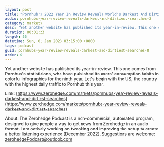 ```yaml
---
layout: post
title: "Pornhub's 2022 Year In Review Reveals World's Darkest And Dirtiest Searches"
audio: pornhubs-year-review-reveals-darkest-and-dirtiest-searches-2
category: markets
desc: "Yet another website has published its year-in-review. This one comes from Pornhub's statisticians, who have published its users' consumption habits in colorful infographics for the ninth year. Let's begin with the US, the country with the highest daily traffic to Pornhub this year. "
duration: 00:01:23
length: 83
datetime: Sun, 01 Jan 2023 03:15:00 +0000
tags: podcast
guid: pornhubs-year-review-reveals-darkest-and-dirtiest-searches-0
order: 0
---
```

Yet another website has published its year-in-review. This one comes from Pornhub's statisticians, who have published its users' consumption habits in colorful infographics for the ninth year. Let's begin with the US, the country with the highest daily traffic to Pornhub this year. 

Link: [https://www.zerohedge.com/markets/pornhubs-year-review-reveals-darkest-and-dirtiest-searches](https://www.zerohedge.com/markets/pornhubs-year-review-reveals-darkest-and-dirtiest-searches)

About: The Zerohedge Podcast is a non-commercial, automated program, designed to give people a way to get news from Zerohedge in an audio format.  I am actively working on tweaking and improving the setup to create a better listening experience (December 2022).  Suggestions are welcome: [zerohedgePodcast@outlook.com](mailto:zerohedgePodcast@outlook.com)
